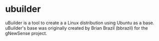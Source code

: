 ubuilder
========

uBuilder is a tool to create a a Linux distribution using Ubuntu as a base. uBuilder's base was originally created by Brian Brazil (bbrazil) for the gNewSense project.
